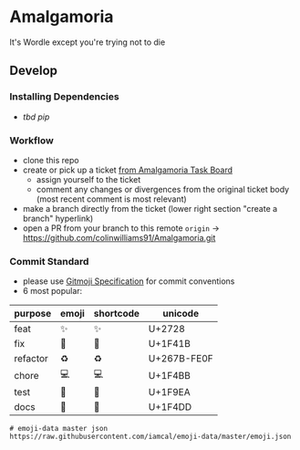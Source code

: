 # Amalgamoria
It's Wordle except you're trying not to die

## Develop

### Installing Dependencies
- _tbd pip_

### Workflow
- clone this repo
- create or pick up a ticket [from Amalgamoria Task Board](https://github.com/users/colinwilliams91/projects/11)
  - assign yourself to the ticket
  - comment any changes or divergences from the original ticket body (most recent comment is most relevant)
- make a branch directly from the ticket (lower right section "create a branch" hyperlink)
- open a PR from your branch to this remote `origin` -> https://github.com/colinwilliams91/Amalgamoria.git

### Commit Standard
- please use [Gitmoji Specification](https://gitmoji.dev/) for commit conventions
- 6 most popular:

| purpose | emoji | shortcode | unicode |
| ------- | ----- | --------- | ------- |
| feat    | ✨ | :sparkles: | U+2728 |
| fix     | 🐛 | :bug: | U+1F41B |
| refactor | ♻ | :recycle: |  U+267B-FE0F |
| chore | 💻 | :computer: | U+1F4BB |
| test | 🧪 | :test_tube: | U+1F9EA |
| docs | 📝 | :memo: | U+1F4DD |

```
# emoji-data master json
https://raw.githubusercontent.com/iamcal/emoji-data/master/emoji.json
```
